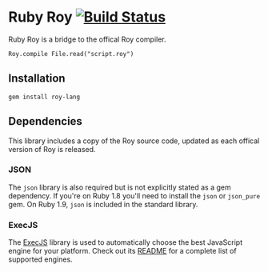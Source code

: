 Ruby Roy [![Build Status](https://travis-ci.org/tmcgilchrist/ruby-roy.png?branch=master)](https://travis-ci.org/tmcgilchrist/ruby-roy)
==================

Ruby Roy is a bridge to the offical Roy compiler.

    Roy.compile File.read("script.roy")

Installation
------------------

    gem install roy-lang

Dependencies
------------------

This library includes a copy of the Roy source code, updated as each offical
version of Roy is released.


### JSON

The `json` library is also required but is not explicitly stated as a
gem dependency. If you're on Ruby 1.8 you'll need to install the
`json` or `json_pure` gem. On Ruby 1.9, `json` is included in the
standard library.

### ExecJS

The [ExecJS](https://github.com/sstephenson/execjs) library is used to automatically choose the best JavaScript engine for your platform. Check out its [README](https://github.com/sstephenson/execjs/blob/master/README.md) for a complete list of supported engines.
